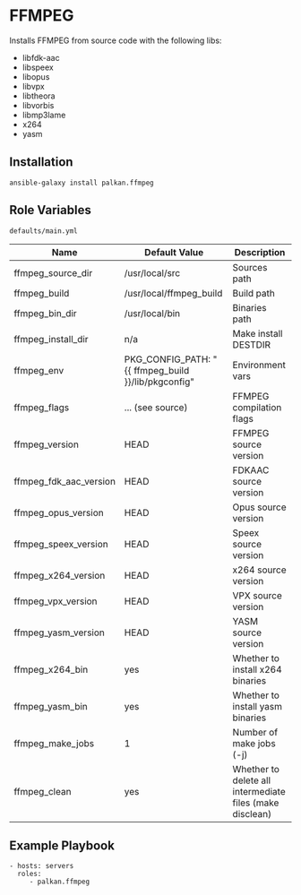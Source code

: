 FFMPEG
========

Installs FFMPEG from source code with the following libs:
- libfdk-aac
- libspeex
- libopus
- libvpx
- libtheora
- libvorbis
- libmp3lame
- x264
- yasm

Installation
--------------

`ansible-galaxy install palkan.ffmpeg`

Role Variables
--------------

`defaults/main.yml`

| Name                        | Default Value | Description                                                      |
|-----------------------------|---------------|------------------------------------------------------------------|
| ffmpeg_source_dir           | /usr/local/src | Sources path                                                    |
| ffmpeg_build                | /usr/local/ffmpeg_build | Build path                                             |
| ffmpeg_bin_dir              | /usr/local/bin | Binaries path                                                   |
| ffmpeg_install_dir          | n/a | Make install DESTDIR                                                       |
| ffmpeg_env                  | PKG_CONFIG_PATH: "{{ ffmpeg_build }}/lib/pkgconfig" | Environment vars           |
| ffmpeg_flags                | ... (see source) | FFMPEG compilation flags                                      |
| ffmpeg_version              | HEAD | FFMPEG source version                                                     |
| ffmpeg_fdk_aac_version      | HEAD | FDKAAC source version                                                     |
| ffmpeg_opus_version         | HEAD | Opus source version                                                       |
| ffmpeg_speex_version        | HEAD | Speex source version                                                      |
| ffmpeg_x264_version         | HEAD | x264 source version                                                       |
| ffmpeg_vpx_version          | HEAD | VPX source version                                                        |
| ffmpeg_yasm_version         | HEAD | YASM source version                                                       |
| ffmpeg_x264_bin             | yes | Whether to install x264 binaries                                           |
| ffmpeg_yasm_bin             | yes | Whether to install yasm binaries                                           |
| ffmpeg_make_jobs            | 1 | Number of make jobs (-j)                                                     |
| ffmpeg_clean                | yes | Whether to delete all intermediate files (make disclean)                   |

Example Playbook
-------------------------

    - hosts: servers
      roles:
         - palkan.ffmpeg